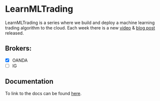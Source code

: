 # LearnMLTrading

LearnMLTrading is a series where we build and deploy a machine learning trading algorithm to the cloud. Each week there is a new [video](https://youtu.be/NhcvShzRgE8) & [blog post](https://learnml.co.uk/blog/) released.

## Brokers:

- [X] OANDA
- [ ] IG

## Documentation

To link to the docs can be found [here](https://wianstipp.github.io/LearnMLTrading/).
